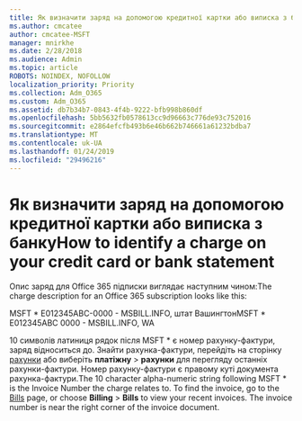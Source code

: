 ```yaml
---
title: Як визначити заряд на допомогою кредитної картки або виписка з банку
ms.author: cmcatee
author: cmcatee-MSFT
manager: mnirkhe
ms.date: 2/28/2018
ms.audience: Admin
ms.topic: article
ROBOTS: NOINDEX, NOFOLLOW
localization_priority: Priority
ms.collection: Adm_O365
ms.custom: Adm_O365
ms.assetid: db7b34b7-0843-4f4b-9222-bfb998b860df
ms.openlocfilehash: 5bb5632fb0578613cc9d96663c776de93c752016
ms.sourcegitcommit: e2864efcfb493b6e46b662b746661a61232bdba7
ms.translationtype: MT
ms.contentlocale: uk-UA
ms.lasthandoff: 01/24/2019
ms.locfileid: "29496216"
---
```

# <a name="how-to-identify-a-charge-on-your-credit-card-or-bank-statement"></a><span data-ttu-id="50ea3-102">Як визначити заряд на допомогою кредитної картки або виписка з банку</span><span class="sxs-lookup"><span data-stu-id="50ea3-102">How to identify a charge on your credit card or bank statement</span></span>

<span data-ttu-id="50ea3-103">Опис заряд для Office 365 підписки виглядає наступним чином:</span><span class="sxs-lookup"><span data-stu-id="50ea3-103">The charge description for an Office 365 subscription looks like this:</span></span>
  
<span data-ttu-id="50ea3-104">MSFT \* E012345ABC-0000 - MSBILL.INFO, штат Вашингтон</span><span class="sxs-lookup"><span data-stu-id="50ea3-104">MSFT \* E012345ABC 0000 - MSBILL.INFO, WA</span></span>
  
<span data-ttu-id="50ea3-p101">10 символів латиниця рядок після MSFT \* є номер рахунку-фактури, заряд відноситься до. Знайти рахунка-фактури, перейдіть на сторінку [рахунки](https://go.microsoft.com/fwlink/p/?linkid=848039) або виберіть **платіжну** \> **рахунки** для перегляду останніх рахунки-фактури. Номер рахунку-фактури є правому куті документа рахунка-фактури.</span><span class="sxs-lookup"><span data-stu-id="50ea3-p101">The 10 character alpha-numeric string following MSFT \* is the Invoice Number the charge relates to. To find the invoice, go to the [Bills](https://go.microsoft.com/fwlink/p/?linkid=848039) page, or choose **Billing** \> **Bills** to view your recent invoices. The invoice number is near the right corner of the invoice document.</span></span> 
  

